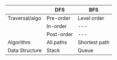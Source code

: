 |              | DFS       | BFS         |
|--------------|-----------|-------------|
|Traversal/algo| Pre-order | Level order |
|              | In-order  | ---         |
|              | Post-order| ---         |
|Algorithm     | All paths |Shortest path|
|Data Structure| Stack     | Queue       |
